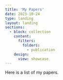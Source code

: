 ```yaml
---
title: 'My Papers'
date: 2023-10-24
type: landing
layout: landing
sections:
  - block: collection
    content:
      filters:
        folders:
          - publication
    design:
      view: showcase
---
```

Here is a list of my papers.